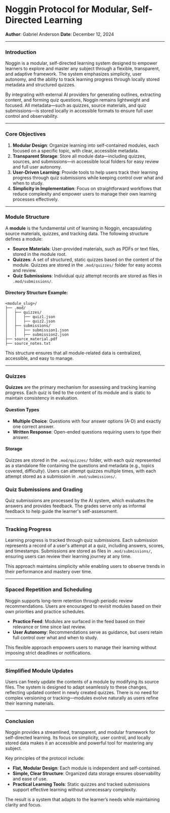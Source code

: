 # Noggin Protocol for Modular, Self-Directed Learning

**Author**: Gabriel Anderson
**Date**: December 12, 2024

---

### Introduction

Noggin is a modular, self-directed learning system designed to empower learners to explore and master any subject through a flexible, transparent, and adaptive framework. The system emphasizes simplicity, user autonomy, and the ability to track learning progress through locally stored metadata and structured quizzes.

By integrating with external AI providers for generating outlines, extracting content, and forming quiz questions, Noggin remains lightweight and focused. All metadata—such as quizzes, source materials, and quiz submissions—is stored locally in accessible formats to ensure full user control and observability.

---

### Core Objectives

1. **Modular Design**: Organize learning into self-contained modules, each focused on a specific topic, with clear, accessible metadata.
2. **Transparent Storage**: Store all module data—including quizzes, sources, and submissions—in accessible local folders for easy review and full user autonomy.
3. **User-Driven Learning**: Provide tools to help users track their learning progress through quiz submissions while keeping control over what and when to study.
4. **Simplicity in Implementation**: Focus on straightforward workflows that reduce complexity and empower users to manage their own learning processes effectively.

---

### Module Structure

A **module** is the fundamental unit of learning in Noggin, encapsulating source materials, quizzes, and tracking data. The following structure defines a module:

-   **Source Materials**: User-provided materials, such as PDFs or text files, stored in the module root.
-   **Quizzes**: A set of structured, static quizzes based on the content of the module. Quizzes are stored in the `.mod/quizzes/` folder for easy access and review.
-   **Quiz Submissions**: Individual quiz attempt records are stored as files in `.mod/submissions/`.

#### Directory Structure Example:

```
<module_slug>/
├── .mod/
│   ├── quizzes/
│   │   ├── quiz1.json
│   │   ├── quiz2.json
│   ├── submissions/
│   │   ├── submission1.json
│   │   ├── submission2.json
├── source_material.pdf
├── source_notes.txt
```

This structure ensures that all module-related data is centralized, accessible, and easy to manage.

---

### Quizzes

**Quizzes** are the primary mechanism for assessing and tracking learning progress. Each quiz is tied to the content of its module and is static to maintain consistency in evaluation.

#### Question Types

-   **Multiple Choice**: Questions with four answer options (A-D) and exactly one correct answer.
-   **Written Response**: Open-ended questions requiring users to type their answer.

#### Storage

Quizzes are stored in the `.mod/quizzes/` folder, with each quiz represented as a standalone file containing the questions and metadata (e.g., topics covered, difficulty). Users can attempt quizzes multiple times, with each attempt stored as a submission in `.mod/submissions/`.

### Quiz Submissions and Grading

Quiz submissions are processed by the AI system, which evaluates the answers and provides feedback. The grades serve only as informal feedback to help guide the learner's self-assessment.

---

### Tracking Progress

Learning progress is tracked through quiz submissions. Each submission represents a record of a user's attempt at a quiz, including answers, scores, and timestamps. Submissions are stored as files in `.mod/submissions/`, ensuring users can review their learning journey at any time.

This approach maintains simplicity while enabling users to observe trends in their performance and mastery over time.

---

### Spaced Repetition and Scheduling

Noggin supports long-term retention through periodic review recommendations. Users are encouraged to revisit modules based on their own priorities and practice schedules.

-   **Practice Feed**: Modules are surfaced in the feed based on their relevance or time since last review.
-   **User Autonomy**: Recommendations serve as guidance, but users retain full control over what and when to study.

This flexible approach empowers users to manage their learning without imposing strict deadlines or notifications.

---

### Simplified Module Updates

Users can freely update the contents of a module by modifying its source files. The system is designed to adapt seamlessly to these changes, reflecting updated content in newly created quizzes. There is no need for complex versioning or tracking—modules evolve naturally as users refine their learning materials.

---

### Conclusion

Noggin provides a streamlined, transparent, and modular framework for self-directed learning. Its focus on simplicity, user control, and locally stored data makes it an accessible and powerful tool for mastering any subject.

Key principles of the protocol include:

-   **Flat, Modular Design**: Each module is independent and self-contained.
-   **Simple, Clear Structure**: Organized data storage ensures observability and ease of use.
-   **Practical Learning Tools**: Static quizzes and tracked submissions support effective learning without unnecessary complexity.

The result is a system that adapts to the learner’s needs while maintaining clarity and focus.
